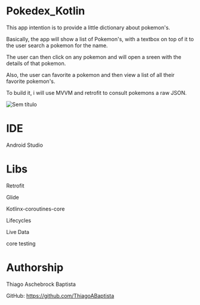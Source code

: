 # Pokedex_Kotlin
 
 This app intention is to provide a little dictionary about pokemon's.
 
 Basically, the app will show a list of Pokemon's, with a textbox on top of it to the user search a pokemon for the name.
 
 The user can then click on any pokemon and will open a sreen with the details of that pokemon.
 
 Also, the user can favorite a pokemon and then view a list of all their favorite pokemon's.
 
 To build it, i will use MVVM and retrofit to consult pokemons a raw JSON.
 
 
![Sem título](https://user-images.githubusercontent.com/23534550/182509790-bd3d22e3-7dfa-4fb2-9733-d1407097f95d.png)



# IDE
 Android Studio
 
# Libs
 Retrofit
 
 
 Glide
 
 
 Kotlinx-coroutines-core
 
 
 Lifecycles
 
 
 Live Data
 
 
 core testing
 
 # Authorship
 Thiago Aschebrock Baptista
 
 GitHub: https://github.com/ThiagoABaptista
